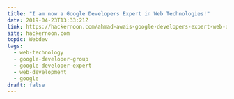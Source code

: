 ```yaml
---
title: "I am now a Google Developers Expert in Web Technologies!"
date: 2019-04-23T13:33:21Z
link: https://hackernoon.com/ahmad-awais-google-developers-expert-web-de2997832a?source=rss----3a8144eabfe3---4
site: hackernoon.com
topic: Webdev
tags:
  - web-technology
  - google-developer-group
  - google-developer-expert
  - web-development
  - google
draft: false
---
```

